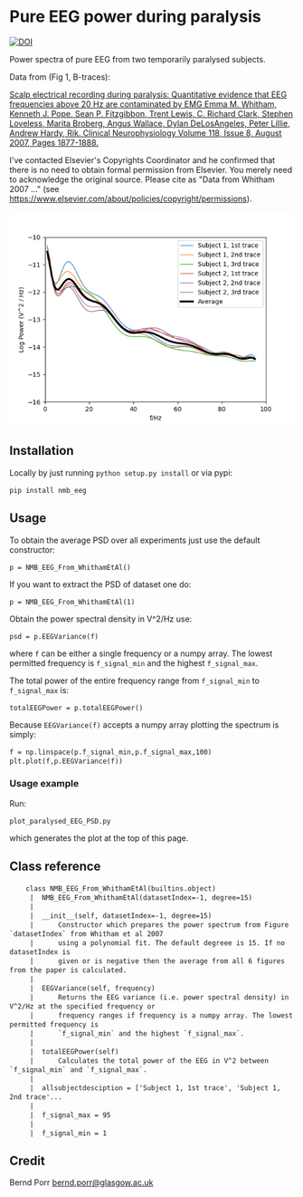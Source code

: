 # Pure EEG power during paralysis

[![DOI](https://zenodo.org/badge/529194569.svg)](https://zenodo.org/badge/latestdoi/529194569)

Power spectra of pure EEG from two temporarily paralysed
subjects.

Data from (Fig 1, B-traces):

[Scalp electrical recording during paralysis: Quantitative evidence that
EEG frequencies above 20 Hz are contaminated by EMG
Emma M. Whitham, Kenneth J. Pope, Sean P. Fitzgibbon, Trent Lewis,
C. Richard Clark, Stephen Loveless, Marita Broberg, Angus Wallace,
Dylan DeLosAngeles, Peter Lillie, Andrew Hardy, Rik.
Clinical Neurophysiology Volume 118, Issue 8, August 2007,
Pages 1877-1888.](https://www.sciencedirect.com/science/article/abs/pii/S1388245707001988)

I've contacted Elsevier's Copyrights Coordinator and he confirmed that there is no need to obtain formal permission
from Elsevier. You merely need to acknowledge the original source. Please cite as "Data from Whitham 2007 ..." (see
https://www.elsevier.com/about/policies/copyright/permissions).

![alt tag](individual_average.png)

## Installation

Locally by just running `python setup.py install` or via pypi:

```
pip install nmb_eeg
```

## Usage

To obtain the average PSD over all experiments just use
the default constructor:
```
p = NMB_EEG_From_WhithamEtAl()
```

If you want to extract the PSD of dataset one do:
```
p = NMB_EEG_From_WhithamEtAl(1)
```

Obtain the power spectral density in V^2/Hz use:
```
psd = p.EEGVariance(f)
```
where `f` can be either a single frequency or a numpy array.
The lowest permitted frequency is
`f_signal_min` and the highest `f_signal_max`.

The total power of the entire frequency range from `f_signal_min` to `f_signal_max` is:
```
totalEEGPower = p.totalEEGPower()
```

Because `EEGVariance(f)` accepts a numpy array plotting the spectrum
is simply:
```
f = np.linspace(p.f_signal_min,p.f_signal_max,100)
plt.plot(f,p.EEGVariance(f))
```

### Usage example

Run:
```
plot_paralysed_EEG_PSD.py
```
which generates the plot at the top of this page.



## Class reference

```
    class NMB_EEG_From_WhithamEtAl(builtins.object)
     |  NMB_EEG_From_WhithamEtAl(datasetIndex=-1, degree=15)
     |  
     |  __init__(self, datasetIndex=-1, degree=15)
     |      Constructor which prepares the power spectrum from Figure `datasetIndex` from Whitham et al 2007
     |      using a polynomial fit. The default degreee is 15. If no datasetIndex is
     |      given or is negative then the average from all 6 figures from the paper is calculated.
     |  
     |  EEGVariance(self, frequency)
     |      Returns the EEG variance (i.e. power spectral density) in V^2/Hz at the specified frequency or 
     |      frequency ranges if frequency is a numpy array. The lowest permitted frequency is
     |      `f_signal_min` and the highest `f_signal_max`.
     |  
     |  totalEEGPower(self)
     |      Calculates the total power of the EEG in V^2 between `f_signal_min` and `f_signal_max`.
     |  
     |  allsubjectdesciption = ['Subject 1, 1st trace', 'Subject 1, 2nd trace'...
     |  
     |  f_signal_max = 95
     |  
     |  f_signal_min = 1
```


## Credit

Bernd Porr <bernd.porr@glasgow.ac.uk>
